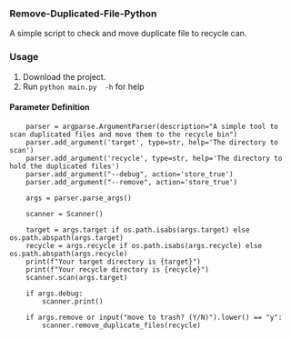 ### Remove-Duplicated-File-Python

A simple script to check and move duplicate file to recycle can.

### Usage

1. Download the project.
2. Run `python main.py  -h` for help

#### Parameter Definition

```
    parser = argparse.ArgumentParser(description="A simple tool to scan duplicated files and move them to the recycle bin")
    parser.add_argument('target', type=str, help='The directory to scan')
    parser.add_argument('recycle', type=str, help='The directory to hold the duplicated files')
    parser.add_argument("--debug", action='store_true')
    parser.add_argument("--remove", action='store_true')

    args = parser.parse_args()

    scanner = Scanner()

    target = args.target if os.path.isabs(args.target) else os.path.abspath(args.target)
    recycle = args.recycle if os.path.isabs(args.recycle) else os.path.abspath(args.recycle)
    print(f"Your target directory is {target}")
    print(f"Your recycle directory is {recycle}")
    scanner.scan(args.target)

    if args.debug:
        scanner.print()

    if args.remove or input("move to trash? (Y/N)").lower() == "y":
        scanner.remove_duplicate_files(recycle)
```
